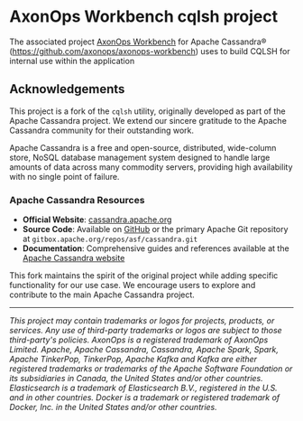 # AxonOps Workbench cqlsh project
The associated project [AxonOps Workbench](https://axonops.com/workbench/) for Apache Cassandra® (https://github.com/axonops/axonops-workbench) uses to build CQLSH for internal use within the application

## Acknowledgements

This project is a fork of the `cqlsh` utility, originally developed as part of the Apache Cassandra project. We extend our sincere gratitude to the Apache Cassandra community for their outstanding work.

Apache Cassandra is a free and open-source, distributed, wide-column store, NoSQL database management system designed to handle large amounts of data across many commodity servers, providing high availability with no single point of failure.

### Apache Cassandra Resources

- **Official Website**: [cassandra.apache.org](https://cassandra.apache.org/)
- **Source Code**: Available on [GitHub](https://github.com/apache/cassandra) or the primary Apache Git repository at `gitbox.apache.org/repos/asf/cassandra.git`
- **Documentation**: Comprehensive guides and references available at the [Apache Cassandra website](https://cassandra.apache.org/)

This fork maintains the spirit of the original project while adding specific functionality for our use case. We encourage users to explore and contribute to the main Apache Cassandra project.

***

*This project may contain trademarks or logos for projects, products, or services. Any use of third-party trademarks or logos are subject to those third-party's policies. AxonOps is a registered trademark of AxonOps Limited. Apache, Apache Cassandra, Cassandra, Apache Spark, Spark, Apache TinkerPop, TinkerPop, Apache Kafka and Kafka are either registered trademarks or trademarks of the Apache Software Foundation or its subsidiaries in Canada, the United States and/or other countries. Elasticsearch is a trademark of Elasticsearch B.V., registered in the U.S. and in other countries. Docker is a trademark or registered trademark of Docker, Inc. in the United States and/or other countries.*
